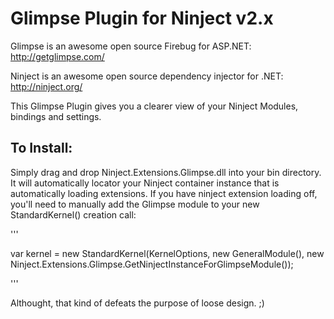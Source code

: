 # Glimpse Plugin for Ninject v2.x

Glimpse is an awesome open source Firebug for ASP.NET: http://getglimpse.com/

Ninject is an awesome open source dependency injector for .NET: http://ninject.org/

This Glimpse Plugin gives you a clearer view of your Ninject Modules, bindings and settings.

## To Install:

Simply drag and drop Ninject.Extensions.Glimpse.dll into your bin directory. It will automatically locator your Ninject container instance that is automatically loading extensions. If you have ninject extension loading off, you'll need to manually add the Glimpse module to your new StandardKernel() creation call:

'''

var kernel = new StandardKernel(KernelOptions, new GeneralModule(), new Ninject.Extensions.Glimpse.GetNinjectInstanceForGlimpseModule());

'''

Althought, that kind of defeats the purpose of loose design. ;)